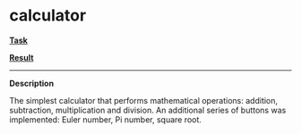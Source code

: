 # calculator

**[Task](https://github.com/rolling-scopes-school/tasks/blob/master/tasks/stage-0/projects.md#task-1-calculator-40)**

**[Result](https://leonidshatilo.github.io/calculator/)**

---

**Description**

The simplest calculator that performs mathematical operations: addition, subtraction, multiplication and division.
An additional series of buttons was implemented: Euler number, Pi number, square root.
